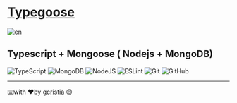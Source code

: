 # [Typegoose]('https://typegoose.github.io/typegoose/)

[![en](https://img.shields.io/badge/lang-en-red.svg)](https://github.com/gcristia/typescript-mongoose-nodejs-mongodb/blob/main/README.md)

## Typescript + Mongoose ( Nodejs + MongoDB)

![TypeScript](https://img.shields.io/badge/typescript-%23007ACC.svg?style=for-the-badge&logo=typescript&logoColor=white)
![MongoDB](https://img.shields.io/badge/MongoDB-%234ea94b.svg?style=for-the-badge&logo=mongodb&logoColor=white)
![NodeJS](https://img.shields.io/badge/node.js-6DA55F?style=for-the-badge&logo=node.js&logoColor=white)
![ESLint](https://img.shields.io/badge/ESLint-4B3263?style=for-the-badge&logo=eslint&logoColor=white)
![Git](https://img.shields.io/badge/git-%23F05033.svg?style=for-the-badge&logo=git&logoColor=white)
![GitHub](https://img.shields.io/badge/github-%23121011.svg?style=for-the-badge&logo=github&logoColor=white)

---
⌨️with ❤️by [gcristia](https://github.com/gcristia) 😊 
